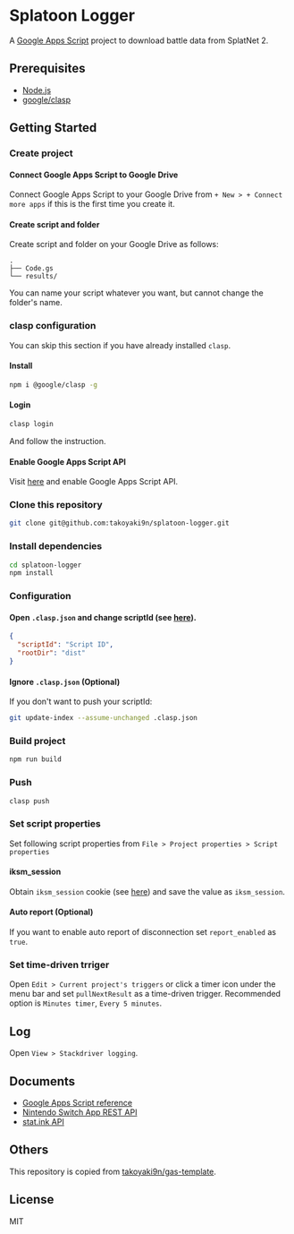 # Splatoon Logger
A [Google Apps Script](https://developers.google.com/apps-script/) project to download battle data from SplatNet 2.

## Prerequisites
- [Node.js](https://nodejs.org/)
- [google/clasp](https://github.com/google/clasp)

## Getting Started

### Create project
#### Connect Google Apps Script to Google Drive
Connect Google Apps Script to your Google Drive from `+ New > + Connect more apps` if this is the first time you create it.
#### Create script and folder
Create script and folder on your Google Drive as follows:
```
.
├── Code.gs
└── results/
```
You can name your script whatever you want, but cannot change the folder's name.

### clasp configuration
You can skip this section if you have already installed `clasp`.
#### Install
```sh
npm i @google/clasp -g
```
#### Login
```sh
clasp login
```
And follow the instruction.
#### Enable Google Apps Script API
Visit [here](https://script.google.com/home/usersettings) and enable Google Apps Script API.

### Clone this repository
```sh
git clone git@github.com:takoyaki9n/splatoon-logger.git
```

### Install dependencies
```sh
cd splatoon-logger
npm install
```

### Configuration
#### Open `.clasp.json` and change scriptId (see [here](https://github.com/google/clasp#scriptid-required)).
```json
{
  "scriptId": "Script ID",
  "rootDir": "dist"
}
```

#### Ignore `.clasp.json` (Optional)
If you don't want to push your scriptId:
```bash
git update-index --assume-unchanged .clasp.json
```

### Build project
```sh
npm run build
```

### Push
```sh
clasp push
```

### Set script properties
Set following script properties from `File > Project properties > Script properties`
#### iksm_session
Obtain `iksm_session` cookie (see [here](https://github.com/frozenpandaman/splatnet2statink/wiki/mitmproxy-instructions)) and save the value as `iksm_session`.
#### Auto report (Optional)
If you want to enable auto report of disconnection set `report_enabled` as `true`.

### Set time-driven trriger
Open `Edit > Current project's triggers` or click a timer icon under the menu bar and set `pullNextResult` as a time-driven trigger.
Recommended option is `Minutes timer`, `Every 5 minutes`.

## Log
Open `View > Stackdriver logging`.

## Documents
- [Google Apps Script reference](https://developers.google.com/apps-script/reference/)
- [Nintendo Switch App REST API](https://github.com/ZekeSnider/NintendoSwitchRESTAPI)
- [stat.ink API](https://github.com/fetus-hina/stat.ink/blob/master/API.md)

## Others
This repository is copied from [takoyaki9n/gas-template](https://github.com/takoyaki9n/gas-template).

## License
MIT
